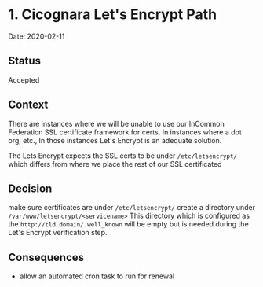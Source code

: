 # 1. Cicognara Let's Encrypt Path

Date: 2020-02-11

## Status

Accepted

## Context

There are instances where we will be unable to use our InCommon Federation SSL certificate framework for certs. In instances where a dot org, etc., In those instances Let's Encrypt is an adequate solution. 

The Lets Encrypt expects the SSL certs to be under `/etc/letsencrypt/` which differs from where we place the rest of our SSL certificated


## Decision

make sure certificates are under `/etc/letsencrypt/`
create a directory under `/var/www/letsencrypt/<servicename>` This directory which is configured as the `http://tld.domain/.well_known` will be empty but is needed during the Let's Encrypt verification step.


## Consequences

* allow an automated cron task to run for renewal
